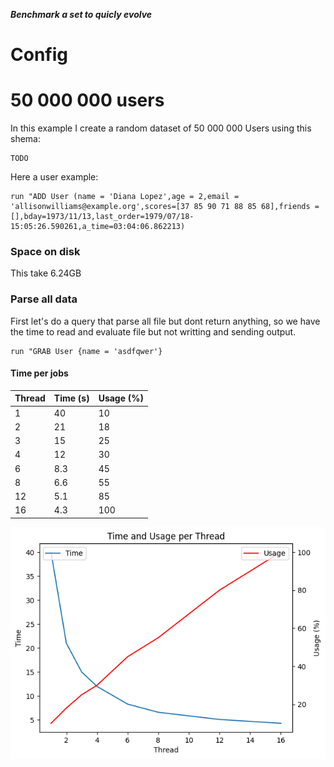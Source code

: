 ***Benchmark a set to quicly evolve***

# Config

# 50 000 000 users

In this example I create a random dataset of 50 000 000 Users using this shema:
```
TODO
```

Here a user example:
```
run "ADD User (name = 'Diana Lopez',age = 2,email = 'allisonwilliams@example.org',scores=[37 85 90 71 88 85 68],friends = [],bday=1973/11/13,last_order=1979/07/18-15:05:26.590261,a_time=03:04:06.862213)
```

### Space on disk

This take 6.24GB

### Parse all data

First let's do a query that parse all file but dont return anything, so we have the time to read and evaluate file but not writting and sending output.
```
run "GRAB User {name = 'asdfqwer'}
```

#### Time per jobs

| Thread | Time (s) | Usage (%) |
| --- | --- | --- |
| 1 | 40 | 10 |
| 2 | 21 | 18 |
| 3 | 15 | 25 |
| 4 | 12 | 30 |
| 6 | 8.3 | 45 |
| 8 | 6.6 | 55 |
| 12 | 5.1 | 85 |
| 16 | 4.3 | 100 |

![alt text](https://github.com/MrBounty/ZipponDB/blob/v0.1.4/charts/time_usage_per_thread.png)


